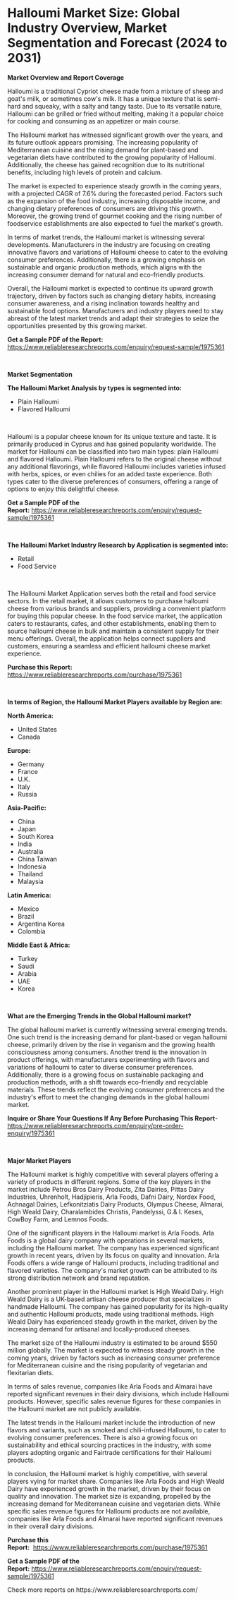 <p><h1>Halloumi Market Size: Global Industry Overview, Market Segmentation and Forecast (2024 to 2031)</h1></p><p><strong>Market Overview and Report Coverage</strong></p>
<p><p>Halloumi is a traditional Cypriot cheese made from a mixture of sheep and goat's milk, or sometimes cow's milk. It has a unique texture that is semi-hard and squeaky, with a salty and tangy taste. Due to its versatile nature, Halloumi can be grilled or fried without melting, making it a popular choice for cooking and consuming as an appetizer or main course.</p><p>The Halloumi market has witnessed significant growth over the years, and its future outlook appears promising. The increasing popularity of Mediterranean cuisine and the rising demand for plant-based and vegetarian diets have contributed to the growing popularity of Halloumi. Additionally, the cheese has gained recognition due to its nutritional benefits, including high levels of protein and calcium.</p><p>The market is expected to experience steady growth in the coming years, with a projected CAGR of 7.6% during the forecasted period. Factors such as the expansion of the food industry, increasing disposable income, and changing dietary preferences of consumers are driving this growth. Moreover, the growing trend of gourmet cooking and the rising number of foodservice establishments are also expected to fuel the market's growth.</p><p>In terms of market trends, the Halloumi market is witnessing several developments. Manufacturers in the industry are focusing on creating innovative flavors and variations of Halloumi cheese to cater to the evolving consumer preferences. Additionally, there is a growing emphasis on sustainable and organic production methods, which aligns with the increasing consumer demand for natural and eco-friendly products.</p><p>Overall, the Halloumi market is expected to continue its upward growth trajectory, driven by factors such as changing dietary habits, increasing consumer awareness, and a rising inclination towards healthy and sustainable food options. Manufacturers and industry players need to stay abreast of the latest market trends and adapt their strategies to seize the opportunities presented by this growing market.</p></p>
<p><strong>Get a Sample PDF of the Report:</strong> <a href="https://www.reliableresearchreports.com/enquiry/request-sample/1975361">https://www.reliableresearchreports.com/enquiry/request-sample/1975361</a></p>
<p>&nbsp;</p>
<p><strong>Market Segmentation</strong></p>
<p><strong>The Halloumi Market Analysis by types is segmented into:</strong></p>
<p><ul><li>Plain Halloumi</li><li>Flavored Halloumi</li></ul></p>
<p>&nbsp;</p>
<p><p>Halloumi is a popular cheese known for its unique texture and taste. It is primarily produced in Cyprus and has gained popularity worldwide. The market for Halloumi can be classified into two main types: plain Halloumi and flavored Halloumi. Plain Halloumi refers to the original cheese without any additional flavorings, while flavored Halloumi includes varieties infused with herbs, spices, or even chilies for an added taste experience. Both types cater to the diverse preferences of consumers, offering a range of options to enjoy this delightful cheese.</p></p>
<p><strong>Get a Sample PDF of the Report:</strong>&nbsp;<a href="https://www.reliableresearchreports.com/enquiry/request-sample/1975361">https://www.reliableresearchreports.com/enquiry/request-sample/1975361</a></p>
<p>&nbsp;</p>
<p><strong>The Halloumi Market Industry Research by Application is segmented into:</strong></p>
<p><ul><li>Retail</li><li>Food Service</li></ul></p>
<p>&nbsp;</p>
<p><p>The Halloumi Market Application serves both the retail and food service sectors. In the retail market, it allows customers to purchase halloumi cheese from various brands and suppliers, providing a convenient platform for buying this popular cheese. In the food service market, the application caters to restaurants, cafes, and other establishments, enabling them to source halloumi cheese in bulk and maintain a consistent supply for their menu offerings. Overall, the application helps connect suppliers and customers, ensuring a seamless and efficient halloumi cheese market experience.</p></p>
<p><strong>Purchase this Report:</strong>&nbsp; <a href="https://www.reliableresearchreports.com/purchase/1975361">https://www.reliableresearchreports.com/purchase/1975361</a></p>
<p>&nbsp;</p>
<p><strong>In terms of Region, the Halloumi Market Players available by Region are:</strong></p>
<p>
    <p> <strong> North America: </strong>
        <ul>
            <li>United States</li>
            <li>Canada</li>
        </ul>
        </p> 
    <p> <strong> Europe: </strong>
        <ul>
            <li>Germany</li>
            <li>France</li>
            <li>U.K.</li>
            <li>Italy</li>
            <li>Russia</li>
        </ul>
        </p> 
    <p> <strong> Asia-Pacific: </strong>
        <ul>
            <li>China</li>
            <li>Japan</li>
            <li>South Korea</li>
            <li>India</li>
            <li>Australia</li>
            <li>China Taiwan</li>
            <li>Indonesia</li>
            <li>Thailand</li>
            <li>Malaysia</li>
        </ul>
        </p> 
    <p> <strong> Latin America: </strong>
        <ul>
            <li>Mexico</li>
            <li>Brazil</li>
            <li>Argentina Korea</li>
            <li>Colombia</li>
        </ul>
        </p> 
    <p> <strong> Middle East & Africa: </strong>
        <ul>
            <li>Turkey</li>
            <li>Saudi</li>
            <li>Arabia</li>
            <li>UAE</li>
            <li>Korea</li>
        </ul>
    </p>
    </p>
<p>&nbsp;</p>
<p><strong>What are the Emerging Trends in the Global Halloumi market?</strong></p>
<p><p>The global halloumi market is currently witnessing several emerging trends. One such trend is the increasing demand for plant-based or vegan halloumi cheese, primarily driven by the rise in veganism and the growing health consciousness among consumers. Another trend is the innovation in product offerings, with manufacturers experimenting with flavors and variations of halloumi to cater to diverse consumer preferences. Additionally, there is a growing focus on sustainable packaging and production methods, with a shift towards eco-friendly and recyclable materials. These trends reflect the evolving consumer preferences and the industry's effort to meet the changing demands in the global halloumi market.</p></p>
<p><strong>Inquire or Share Your Questions If Any Before Purchasing This Report</strong>- <a href="https://www.reliableresearchreports.com/enquiry/pre-order-enquiry/1975361">https://www.reliableresearchreports.com/enquiry/pre-order-enquiry/1975361</a></p>
<p>&nbsp;</p>
<p><strong>Major Market Players</strong></p>
<p><p>The Halloumi market is highly competitive with several players offering a variety of products in different regions. Some of the key players in the market include Petrou Bros Dairy Products, Zita Dairies, Pittas Dairy Industries, Uhrenholt, Hadjipieris, Arla Foods, Dafni Dairy, Nordex Food, Achnagal Dairies, Lefkonitziatis Dairy Products, Olympus Cheese, Almarai, High Weald Dairy, Charalambides Christis, Pandelyssi, G.& I. Keses, CowBoy Farm, and Lemnos Foods.</p><p>One of the significant players in the Halloumi market is Arla Foods. Arla Foods is a global dairy company with operations in several markets, including the Halloumi market. The company has experienced significant growth in recent years, driven by its focus on quality and innovation. Arla Foods offers a wide range of Halloumi products, including traditional and flavored varieties. The company's market growth can be attributed to its strong distribution network and brand reputation.</p><p>Another prominent player in the Halloumi market is High Weald Dairy. High Weald Dairy is a UK-based artisan cheese producer that specializes in handmade Halloumi. The company has gained popularity for its high-quality and authentic Halloumi products, made using traditional methods. High Weald Dairy has experienced steady growth in the market, driven by the increasing demand for artisanal and locally-produced cheeses.</p><p>The market size of the Halloumi industry is estimated to be around $550 million globally. The market is expected to witness steady growth in the coming years, driven by factors such as increasing consumer preference for Mediterranean cuisine and the rising popularity of vegetarian and flexitarian diets.</p><p>In terms of sales revenue, companies like Arla Foods and Almarai have reported significant revenues in their dairy divisions, which include Halloumi products. However, specific sales revenue figures for these companies in the Halloumi market are not publicly available.</p><p>The latest trends in the Halloumi market include the introduction of new flavors and variants, such as smoked and chili-infused Halloumi, to cater to evolving consumer preferences. There is also a growing focus on sustainability and ethical sourcing practices in the industry, with some players adopting organic and Fairtrade certifications for their Halloumi products.</p><p>In conclusion, the Halloumi market is highly competitive, with several players vying for market share. Companies like Arla Foods and High Weald Dairy have experienced growth in the market, driven by their focus on quality and innovation. The market size is expanding, propelled by the increasing demand for Mediterranean cuisine and vegetarian diets. While specific sales revenue figures for Halloumi products are not available, companies like Arla Foods and Almarai have reported significant revenues in their overall dairy divisions.</p></p>
<p><strong>Purchase this Report:</strong>&nbsp;&nbsp;<a href="https://www.reliableresearchreports.com/purchase/1975361">https://www.reliableresearchreports.com/purchase/1975361</a></p>
<p></p>
<p><strong>Get a Sample PDF of the Report:</strong>&nbsp;<a href="https://www.reliableresearchreports.com/enquiry/request-sample/1975361">https://www.reliableresearchreports.com/enquiry/request-sample/1975361</a></p>
<p>Check more reports on https://www.reliableresearchreports.com/</p>